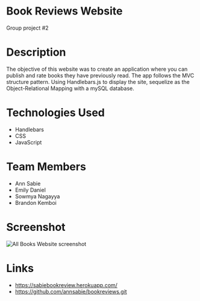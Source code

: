 # Book Reviews Website
Group project #2
# Description
The objective of this website was to create an application where you can publish and rate books they have previously read. The app follows the MVC structure pattern. Using Handlebars.js to display the site, sequelize  as the Object-Relational Mapping with a mySQL database. 
# Technologies Used
- Handlebars
- CSS
- JavaScript
# Team Members
- Ann Sabie
- Emily Daniel
- Sowmya Nagayya
- Brandon Kemboi
# Screenshot
![All Books Website screenshot](https://user-images.githubusercontent.com/47574348/140842666-233e21eb-7184-4bf2-a8bf-3e687e527dac.png)
# Links
- https://sabiebookreview.herokuapp.com/
- https://github.com/annsabie/bookreviews.git
